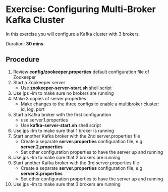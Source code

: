 # Exercise: Configuring Multi-Broker Kafka Cluster

In this exercise you will configure a Kafka cluster with 3 brokers.

Duration: **30 mins**

## Procedure

1. Review **config/zookeeper.properties** default configuration file of Zookeeper
1. Start a Zookeeper server
    * Use **zookeeper-server-start.sh** shell script
1. Use jps -lm to make sure no brokers are running
1. Make 3 copies of server.properties
   * Make changes to the three configs to enable a multibroker cluster: id, log, port 
1. Start a Kafka broker with the first configuration
    * use server.1.properties
    * Use **kafka-server-start.sh** shell script
1. Use jps -lm to make sure that 1 broker is running
1. Start another Kafka broker with the 2nd server.properties file
    * Create a separate **server.properties** configuration file, e.g. **server.2.properties**
    * Set other configuration properties to have the server up and running
1. Use jps -lm to make sure that 2 brokers are running
1. Start another Kafka broker with the 3rd server.properties file
    * Create a separate **server.properties** configuration file, e.g. **server.3.properties**
    * Set other configuration properties to have the server up and running
1. Use jps -lm to make sure that 3 brokers are running

